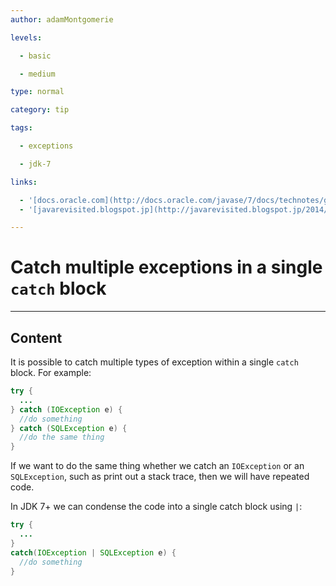 ```yaml
---
author: adamMontgomerie

levels:

  - basic

  - medium

type: normal

category: tip

tags:

  - exceptions

  - jdk-7

links:

  - '[docs.oracle.com](http://docs.oracle.com/javase/7/docs/technotes/guides/language/catch-multiple.html){website}'
  - '[javarevisited.blogspot.jp](http://javarevisited.blogspot.jp/2014/04/10-jdk-7-features-to-revisit-before-you.html){website}'

---
```


# Catch multiple exceptions in a single `catch` block

---
## Content

It is possible to catch multiple types of exception within a single `catch` block. For example:
```java
try {
  ...
} catch (IOException e) {
  //do something
} catch (SQLException e) {
  //do the same thing
}
```
If we want to do the same thing whether we catch an `IOException` or an `SQLException`, such as print out a stack trace, then we will have repeated code. 

In JDK 7+ we can condense the code into a single catch block using `|`:
```java
try {
  ...
}
catch(IOException | SQLException e) {
  //do something
}
```
